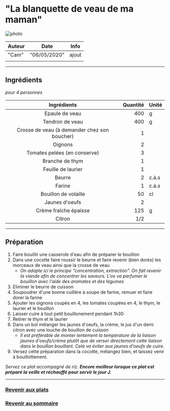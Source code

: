 # "La blanquette de veau de ma maman"

<!-- me transmettre une photo (jpg, png, etc) pour que je la mette ici -->
![photo](photos/<nom>.jpg)

| Auteur         | Date           | Info  |
| -------------- |:--------------:| ----- |
| "Cam"          |  "06/05/2020"  | ajout |
|                |                |       |

___

## Ingrédients

*pour 4 personnes*

| Ingrédients                                  | Quantité     | Unité
|:--------------------------------------------:|-------------:|-------
| Epaule de veau                               |          400 | g
| Tendron de veau                              |          400 | g
| Crosse de veau (à demander chez son boucher) |            1 |
| Oignons                                      |            2 |
| Tomates pelées (en conserve)                 |            3 |
| Branche de thym                              |            1 |
| Feuille de laurier                           |            1 |
| Beurre                                       |            2 | c.à.s
| Farine                                       |            1 | c.à.s
| Bouillon de volaille                         |           50 | cl
| Jaunes d'oeufs                               |            2 |
| Crème fraîche épaisse                        |          125 | g
| Citron                                       |          1/2 |

___

## Préparation

1. Faire bouillir une casserole d'eau afin de préparer le bouillon
2. Dans une cocotte faire roussir le beurre et faire revenir (bien dorés) les morceaux de veau ainsi que la crosse de veau
    + _On adopte ici le principe "concentration, extraction". On fait revenir la viande afin de concentrer les saveurs. L'os va parfumer le bouillon avec l'aide des aromates et des légumes_
3. Eliminer le beurre de cuisson
4. Soupoudrer d'une bonne cuillère à soupe de farine, remuer et faire dorer la farine
5. Ajouter les oignons coupés en 4, les tomates coupées en 4, le thym, le laurier et le bouillon
6. Laisser cuire à tout petit bouillonement pendant 1h30
7. Retirer le thym et le laurier 
8. Dans un bol mélanger les jaunes d'oeufs, la crème, le jus d'un demi citron avec une louche de bouillon de cuisson
    + _Il est préférable de monter lentement la température de la liaison jaunes d'oeufs/crème plutôt que de verser directement cette liaison dans le bouillon bouillant. Cela va éviter aux jaunes d'oeufs de cuire._
9. Versez cette préparation dans la cocotte, mélangez bien, et laissez venir à bouillottement. 

_Servez ce plat accompagné de riz. **Encore meilleur lorsque ce plat est préparé la veille et réchauffé pour servir le jour J.**_

___

### [Revenir aux plats](https://github.com/fookinhell/TopChefCrew-Recipes/wiki/Plats)

### [Revenir au sommaire](https://github.com/fookinhell/TopChefCrew-Recipes/wiki)

